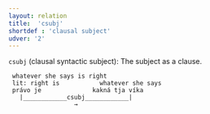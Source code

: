 ```yaml
---
layout: relation
title:  'csubj'
shortdef : 'clausal subject'
udver: '2'
---
```


`csubj` (clausal syntactic subject): The subject as a clause.

~~~ sdparse
 whatever she says is right
 lit: right is           whatever she says                   
 právo je              kakná tja víka            
   |____________csubj____________|            
                  →
~~~

